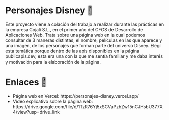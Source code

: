 <h1>Personajes Disney 🌟</h1>
<p>Este proyecto viene a colación del trabajo a realizar durante las prácticas en la empresa Cojali S.L., en el primer año del CFGS de Desarrollo de Aplicaciones Web. Trata sobre una página web en la cual podemos consultar de 3 maneras distintas, el nombre, películas en las que aparece y una imagen, de los personajes que forman parte del universo Disney. Elegí esta temática porque dentro de las apis disponibles en la página publicapis.dev, esta era una con la que me sentía familiar y me daba interés y motivación para la elaboración de la página.</p>
<h1>Enlaces 🔗</h1>
<p>
  <ul>
    <li>
      <label>Página web en Vercel:</label> 
      <a target="blank">https://personajes-disney.vercel.app/</a>
    </li>
    <li>
      <label>Vídeo explicativo sobre la página web:</label>
      <a target="blank">https://drive.google.com/file/d/1TzR76Yj5xSCVaPzhZw15nCJHsbU377X4/view?usp=drive_link</a>
    </li>
  </ul>
</p>
